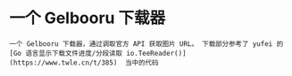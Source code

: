 # 一个 Gelbooru 下载器

    一个 Gelbooru 下载器，通过调取官方 API 获取图片 URL。 下载部分参考了 yufei 的 [Go 语言显示下载文件进度/分段读取 io.TeeReader()](https://www.twle.cn/t/385)  当中的代码